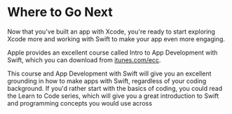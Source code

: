 # Where to Go Next

Now that you've built an app with Xcode, you're ready to start exploring Xcode more and working with Swift to make your app even more engaging.

Apple provides an excellent course called Intro to App Development with Swift, which you can download from [itunes.com/ecc](http://itunes.com/ecc).

This course and App Development with Swift will give you an excellent grounding in how to make apps with Swift, regardless of your coding background. If you'd rather start with the basics of coding, you could read the Learn to Code series, which will give you a great introduction to Swift and programming concepts you would use across 

